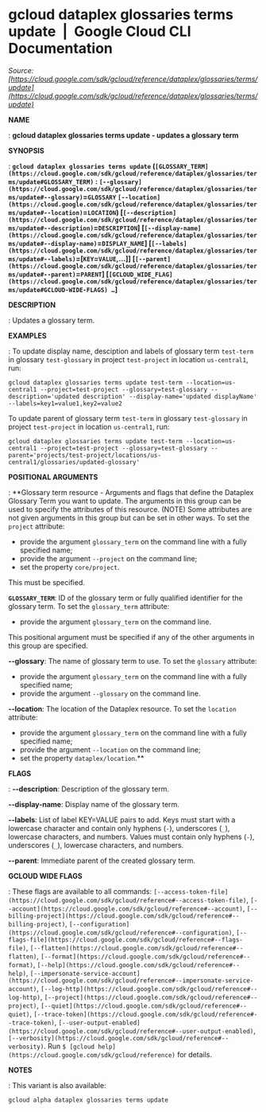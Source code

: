 # gcloud dataplex glossaries terms update  |  Google Cloud CLI Documentation

*Source: [https://cloud.google.com/sdk/gcloud/reference/dataplex/glossaries/terms/update](https://cloud.google.com/sdk/gcloud/reference/dataplex/glossaries/terms/update)*

**NAME**

: **gcloud dataplex glossaries terms update - updates a glossary term**

**SYNOPSIS**

: **`gcloud dataplex glossaries terms update` (`[GLOSSARY_TERM](https://cloud.google.com/sdk/gcloud/reference/dataplex/glossaries/terms/update#GLOSSARY_TERM)` : `[--glossary](https://cloud.google.com/sdk/gcloud/reference/dataplex/glossaries/terms/update#--glossary)`=`GLOSSARY` `[--location](https://cloud.google.com/sdk/gcloud/reference/dataplex/glossaries/terms/update#--location)`=`LOCATION`) [`[--description](https://cloud.google.com/sdk/gcloud/reference/dataplex/glossaries/terms/update#--description)`=`DESCRIPTION`] [`[--display-name](https://cloud.google.com/sdk/gcloud/reference/dataplex/glossaries/terms/update#--display-name)`=`DISPLAY_NAME`] [`[--labels](https://cloud.google.com/sdk/gcloud/reference/dataplex/glossaries/terms/update#--labels)`=[`KEY`=`VALUE`,…]] [`[--parent](https://cloud.google.com/sdk/gcloud/reference/dataplex/glossaries/terms/update#--parent)`=`PARENT`] [`[GCLOUD_WIDE_FLAG](https://cloud.google.com/sdk/gcloud/reference/dataplex/glossaries/terms/update#GCLOUD-WIDE-FLAGS) …`]**

**DESCRIPTION**

: Updates a glossary term.

**EXAMPLES**

: To update display name, desciption and labels of glossary term
`test-term` in glossary `test-glossary` in project
`test-project` in location `us-central1`, run:

```
gcloud dataplex glossaries terms update test-term --location=us-central1 --project=test-project --glossary=test-glossary --description='updated description' --display-name='updated displayName' --labels=key1=value1,key2=value2
```

To update parent of glossary term `test-term` in glossary
`test-glossary` in project `test-project` in location
`us-central1`, run:

```
gcloud dataplex glossaries terms update test-term --location=us-central1 --project=test-project --glossary=test-glossary --parent='projects/test-project/locations/us-central1/glossaries/updated-glossary'
```

**POSITIONAL ARGUMENTS**

: **Glossary term resource - Arguments and flags that define the Dataplex Glossary
Term you want to update. The arguments in this group can be used to specify the
attributes of this resource. (NOTE) Some attributes are not given arguments in
this group but can be set in other ways.
To set the `project` attribute:

- provide the argument `glossary_term` on the command line with a fully
specified name;
- provide the argument `--project` on the command line;
- set the property `core/project`.

This must be specified.

**`GLOSSARY_TERM`**:
ID of the glossary term or fully qualified identifier for the glossary term.
To set the `glossary_term` attribute:

- provide the argument `glossary_term` on the command line.

This positional argument must be specified if any of the other arguments in this
group are specified.

**--glossary**:
The name of glossary term to use.
To set the `glossary` attribute:

- provide the argument `glossary_term` on the command line with a fully
specified name;
- provide the argument `--glossary` on the command line.

**--location**:
The location of the Dataplex resource.
To set the `location` attribute:

- provide the argument `glossary_term` on the command line with a fully
specified name;
- provide the argument `--location` on the command line;
- set the property `dataplex/location`.**

**FLAGS**

: **--description**:
Description of the glossary term.

**--display-name**:
Display name of the glossary term.

**--labels**:
List of label KEY=VALUE pairs to add.
Keys must start with a lowercase character and contain only hyphens
(`-`), underscores (`_`), lowercase characters, and
numbers. Values must contain only hyphens (`-`), underscores
(`_`), lowercase characters, and numbers.

**--parent**:
Immediate parent of the created glossary term.

**GCLOUD WIDE FLAGS**

: These flags are available to all commands: `[--access-token-file](https://cloud.google.com/sdk/gcloud/reference#--access-token-file)`,
`[--account](https://cloud.google.com/sdk/gcloud/reference#--account)`, `[--billing-project](https://cloud.google.com/sdk/gcloud/reference#--billing-project)`,
`[--configuration](https://cloud.google.com/sdk/gcloud/reference#--configuration)`,
`[--flags-file](https://cloud.google.com/sdk/gcloud/reference#--flags-file)`,
`[--flatten](https://cloud.google.com/sdk/gcloud/reference#--flatten)`, `[--format](https://cloud.google.com/sdk/gcloud/reference#--format)`, `[--help](https://cloud.google.com/sdk/gcloud/reference#--help)`, `[--impersonate-service-account](https://cloud.google.com/sdk/gcloud/reference#--impersonate-service-account)`,
`[--log-http](https://cloud.google.com/sdk/gcloud/reference#--log-http)`,
`[--project](https://cloud.google.com/sdk/gcloud/reference#--project)`, `[--quiet](https://cloud.google.com/sdk/gcloud/reference#--quiet)`, `[--trace-token](https://cloud.google.com/sdk/gcloud/reference#--trace-token)`, `[--user-output-enabled](https://cloud.google.com/sdk/gcloud/reference#--user-output-enabled)`,
`[--verbosity](https://cloud.google.com/sdk/gcloud/reference#--verbosity)`.
Run `$ [gcloud help](https://cloud.google.com/sdk/gcloud/reference)` for details.

**NOTES**

: This variant is also available:

```
gcloud alpha dataplex glossaries terms update
```